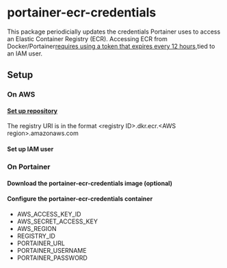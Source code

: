 # portainer-ecr-credentials

This package periodicially updates the credentials Portainer uses to access an Elastic Container Registry (ECR). Accessing ECR from Docker/Portainer[requires using a token that expires every 12 hours,](https://docs.aws.amazon.com/cli/latest/reference/ecr/get-login.html)tied to an IAM user.

## Setup

### On AWS

#### [Set up repository](https://console.aws.amazon.com/ecs/home)

The registry URI is in the format \<registry ID>.dkr.ecr.\<AWS region>.amazonaws.com

#### Set up IAM user

### On Portainer

#### Download the portainer-ecr-credentials image (optional)

#### Configure the portainer-ecr-credentials container

- AWS_ACCESS_KEY_ID
- AWS_SECRET_ACCESS_KEY
- AWS_REGION
- REGISTRY_ID
- PORTAINER_URL
- PORTAINER_USERNAME
- PORTAINER_PASSWORD
